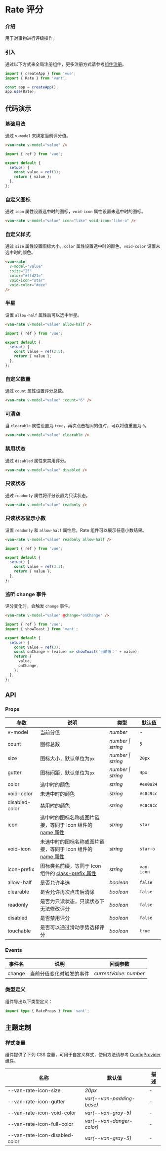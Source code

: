 # Rate 评分

### 介绍

用于对事物进行评级操作。

### 引入

通过以下方式来全局注册组件，更多注册方式请参考[组件注册](#/zh-CN/advanced-usage#zu-jian-zhu-ce)。

```js
import { createApp } from 'vue';
import { Rate } from 'vant';

const app = createApp();
app.use(Rate);
```

## 代码演示

### 基础用法

通过 `v-model` 来绑定当前评分值。

```html
<van-rate v-model="value" />
```

```js
import { ref } from 'vue';

export default {
  setup() {
    const value = ref(3);
    return { value };
  },
};
```

### 自定义图标

通过 `icon` 属性设置选中时的图标，`void-icon` 属性设置未选中时的图标。

```html
<van-rate v-model="value" icon="like" void-icon="like-o" />
```

### 自定义样式

通过 `size` 属性设置图标大小，`color` 属性设置选中时的颜色，`void-color` 设置未选中时的颜色。

```html
<van-rate
  v-model="value"
  :size="25"
  color="#ffd21e"
  void-icon="star"
  void-color="#eee"
/>
```

### 半星

设置 `allow-half` 属性后可以选中半星。

```html
<van-rate v-model="value" allow-half />
```

```js
import { ref } from 'vue';

export default {
  setup() {
    const value = ref(2.5);
    return { value };
  },
};
```

### 自定义数量

通过 `count` 属性设置评分总数。

```html
<van-rate v-model="value" :count="6" />
```

### 可清空

当 `clearable` 属性设置为 `true`，再次点击相同的值时，可以将值重置为 `0`。

```html
<van-rate v-model="value" clearable />
```

### 禁用状态

通过 `disabled` 属性来禁用评分。

```html
<van-rate v-model="value" disabled />
```

### 只读状态

通过 `readonly` 属性将评分设置为只读状态。

```html
<van-rate v-model="value" readonly />
```

### 只读状态显示小数

设置 `readonly` 和 `allow-half` 属性后，Rate 组件可以展示任意小数结果。

```html
<van-rate v-model="value" readonly allow-half />
```

```js
import { ref } from 'vue';

export default {
  setup() {
    const value = ref(3.3);
    return { value };
  },
};
```

### 监听 change 事件

评分变化时，会触发 `change` 事件。

```html
<van-rate v-model="value" @change="onChange" />
```

```javascript
import { ref } from 'vue';
import { showToast } from 'vant';

export default {
  setup() {
    const value = ref(3);
    const onChange = (value) => showToast('当前值：' + value);
    return {
      value,
      onChange,
    };
  },
};
```

## API

### Props

| 参数 | 说明 | 类型 | 默认值 |
| --- | --- | --- | --- |
| v-model | 当前分值 | _number_ | - |
| count | 图标总数 | _number \| string_ | `5` |
| size | 图标大小，默认单位为`px` | _number \| string_ | `20px` |
| gutter | 图标间距，默认单位为`px` | _number \| string_ | `4px` |
| color | 选中时的颜色 | _string_ | `#ee0a24` |
| void-color | 未选中时的颜色 | _string_ | `#c8c9cc` |
| disabled-color | 禁用时的颜色 | _string_ | `#c8c9cc` |
| icon | 选中时的图标名称或图片链接，等同于 Icon 组件的 [name 属性](#/zh-CN/icon#props) | _string_ | `star` |
| void-icon | 未选中时的图标名称或图片链接，等同于 Icon 组件的 [name 属性](#/zh-CN/icon#props) | _string_ | `star-o` |
| icon-prefix | 图标类名前缀，等同于 Icon 组件的 [class-prefix 属性](#/zh-CN/icon#props) | _string_ | `van-icon` |
| allow-half | 是否允许半选 | _boolean_ | `false` |
| clearable | 是否允许再次点击后清除 | _boolean_ | `false` |
| readonly | 是否为只读状态，只读状态下无法修改评分 | _boolean_ | `false` |
| disabled | 是否禁用评分 | _boolean_ | `false` |
| touchable | 是否可以通过滑动手势选择评分 | _boolean_ | `true` |

### Events

| 事件名 | 说明                     | 回调参数               |
| ------ | ------------------------ | ---------------------- |
| change | 当前分值变化时触发的事件 | _currentValue: number_ |

### 类型定义

组件导出以下类型定义：

```ts
import type { RateProps } from 'vant';
```

## 主题定制

### 样式变量

组件提供了下列 CSS 变量，可用于自定义样式，使用方法请参考 [ConfigProvider 组件](#/zh-CN/config-provider)。

| 名称                           | 默认值                    | 描述 |
| ------------------------------ | ------------------------- | ---- |
| --van-rate-icon-size           | _20px_                    | -    |
| --van-rate-icon-gutter         | _var(--van-padding-base)_ | -    |
| --van-rate-icon-void-color     | _var(--van-gray-5)_       | -    |
| --van-rate-icon-full-color     | _var(--van-danger-color)_ | -    |
| --van-rate-icon-disabled-color | _var(--van-gray-5)_       | -    |
